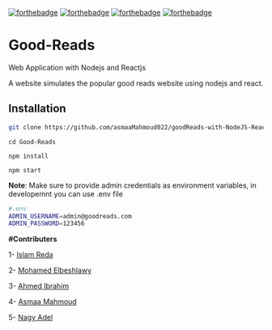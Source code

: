 
[![forthebadge](https://forthebadge.com/images/badges/built-with-love.svg)](https://forthebadge.com)
[![forthebadge](https://forthebadge.com/images/badges/made-with-javascript.svg)](https://forthebadge.com)
[![forthebadge](https://forthebadge.com/images/badges/uses-js.svg)](https://forthebadge.com)
[![forthebadge](https://forthebadge.com/images/badges/built-by-developers.svg)](https://forthebadge.com)
# Good-Reads
Web Application with Nodejs and Reactjs

A website simulates the popular good reads website using nodejs and react.


## Installation
```sh
git clone https://github.com/asmaaMahmoud022/goodReads-with-NodeJS-React
```
```
cd Good-Reads
```
```
npm install
```
```
npm start
```

**Note**: Make sure to provide admin credentials as environment variables, in developemnt you can use .env file
```sh
#.env
ADMIN_USERNAME=admin@goodreads.com
ADMIN_PASSWORD=123456
```

**#Contributers**

1- [Islam Reda](https://github.com/IslamReda)

2- [Mohamed Elbeshlawy
](https://github.com/Mohamedelbeshlawy)

3- [Ahmed Ibrahim](https://github.com/ahmedibrahim22)

4- [Asmaa Mahmoud](https://github.com/asmaaMahmoud022)

5- [Nagy Adel](https://github.com/nagyadel1992)

